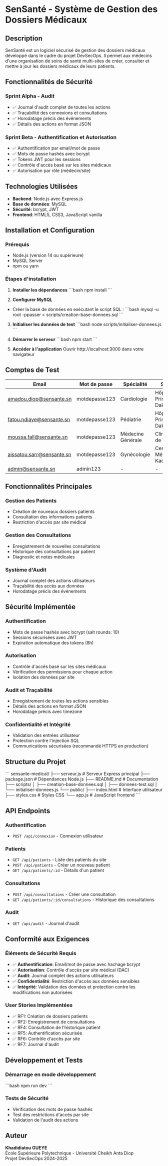 # SenSanté - Système de Gestion des Dossiers Médicaux

## Description
SenSanté est un logiciel sécurisé de gestion des dossiers médicaux développé dans le cadre du projet DevSecOps. Il permet aux médecins d'une organisation de soins de santé multi-sites de créer, consulter et mettre à jour les dossiers médicaux de leurs patients.

## Fonctionnalités de Sécurité

### Sprint Alpha - Audit
- ✅ Journal d'audit complet de toutes les actions
- ✅ Traçabilité des connexions et consultations
- ✅ Horodatage précis des événements
- ✅ Détails des actions en format JSON

### Sprint Beta - Authentification et Autorisation
- ✅ Authentification par email/mot de passe
- ✅ Mots de passe hashés avec bcrypt
- ✅ Tokens JWT pour les sessions
- ✅ Contrôle d'accès basé sur les sites médicaux
- ✅ Autorisation par rôle (médecin/site)

## Technologies Utilisées
- **Backend**: Node.js avec Express.js
- **Base de données**: MySQL
- **Sécurité**: bcrypt, JWT
- **Frontend**: HTML5, CSS3, JavaScript vanilla

## Installation et Configuration

### Prérequis
- Node.js (version 14 ou supérieure)
- MySQL Server
- npm ou yarn

### Étapes d'installation

1. **Installer les dépendances**
\`\`\`bash
npm install
\`\`\`

2. **Configurer MySQL**
- Créer la base de données en exécutant le script SQL :
\`\`\`bash
mysql -u root -ppasser < scripts/creation-base-donnees.sql
\`\`\`

3. **Initialiser les données de test**
\`\`\`bash
node scripts/initialiser-donnees.js
\`\`\`

4. **Démarrer le serveur**
\`\`\`bash
npm start
\`\`\`

5. **Accéder à l'application**
Ouvrir http://localhost:3000 dans votre navigateur

## Comptes de Test

| Email | Mot de passe | Spécialité | Site |
|-------|--------------|------------|------|
| amadou.diop@sensante.sn | motdepasse123 | Cardiologie | Hôpital Principal Dakar |
| fatou.ndiaye@sensante.sn | motdepasse123 | Pédiatrie | Hôpital Principal Dakar |
| moussa.fall@sensante.sn | motdepasse123 | Médecine Générale | Clinique de Thiès |
| aissatou.sarr@sensante.sn | motdepasse123 | Gynécologie | Centre Médical Kaolack |
| admin@sensante.sn | admin123 | - | - |

## Fonctionnalités Principales

### Gestion des Patients
- Création de nouveaux dossiers patients
- Consultation des informations patients
- Restriction d'accès par site médical

### Gestion des Consultations
- Enregistrement de nouvelles consultations
- Historique des consultations par patient
- Diagnostic et notes médicales

### Système d'Audit
- Journal complet des actions utilisateurs
- Traçabilité des accès aux données
- Horodatage précis des événements

## Sécurité Implémentée

### Authentification
- Mots de passe hashés avec bcrypt (salt rounds: 10)
- Sessions sécurisées avec JWT
- Expiration automatique des tokens (8h)

### Autorisation
- Contrôle d'accès basé sur les sites médicaux
- Vérification des permissions pour chaque action
- Isolation des données par site

### Audit et Traçabilité
- Enregistrement de toutes les actions sensibles
- Détails des actions en format JSON
- Horodatage précis avec timezone

### Confidentialité et Intégrité
- Validation des entrées utilisateur
- Protection contre l'injection SQL
- Communications sécurisées (recommandé HTTPS en production)

## Structure du Projet

\`\`\`
sensante-medical/
├── serveur.js              # Serveur Express principal
├── package.json            # Dépendances Node.js
├── README.md              # Documentation
├── scripts/
│   ├── creation-base-donnees.sql
│   ├── donnees-test.sql
│   └── initialiser-donnees.js
└── public/
    ├── index.html         # Interface utilisateur
    ├── styles.css         # Styles CSS
    └── app.js            # JavaScript frontend
\`\`\`

## API Endpoints

### Authentification
- `POST /api/connexion` - Connexion utilisateur

### Patients
- `GET /api/patients` - Liste des patients du site
- `POST /api/patients` - Créer un nouveau patient
- `GET /api/patients/:id` - Détails d'un patient

### Consultations
- `POST /api/consultations` - Créer une consultation
- `GET /api/patients/:id/consultations` - Historique des consultations

### Audit
- `GET /api/audit` - Journal d'audit

## Conformité aux Exigences

### Éléments de Sécurité Requis
- ✅ **Authentification**: Email/mot de passe avec hachage bcrypt
- ✅ **Autorisation**: Contrôle d'accès par site médical (DAC)
- ✅ **Audit**: Journal complet des actions utilisateurs
- ✅ **Confidentialité**: Restriction d'accès aux données sensibles
- ✅ **Intégrité**: Validation des données et protection contre les modifications non autorisées

### User Stories Implémentées
- ✅ RF1: Création de dossiers patients
- ✅ RF2: Enregistrement de consultations
- ✅ RF4: Consultation de l'historique patient
- ✅ RF5: Authentification sécurisée
- ✅ RF6: Contrôle d'accès par site
- ✅ RF7: Journal d'audit

## Développement et Tests

### Démarrage en mode développement
\`\`\`bash
npm run dev
\`\`\`

### Tests de Sécurité
- Vérification des mots de passe hashés
- Test des restrictions d'accès par site
- Validation de l'audit des actions

## Auteur
**Khadidiatou GUEYE**  
École Supérieure Polytechnique - Université Cheikh Anta Diop  
Projet DevSecOps 2024-2025
